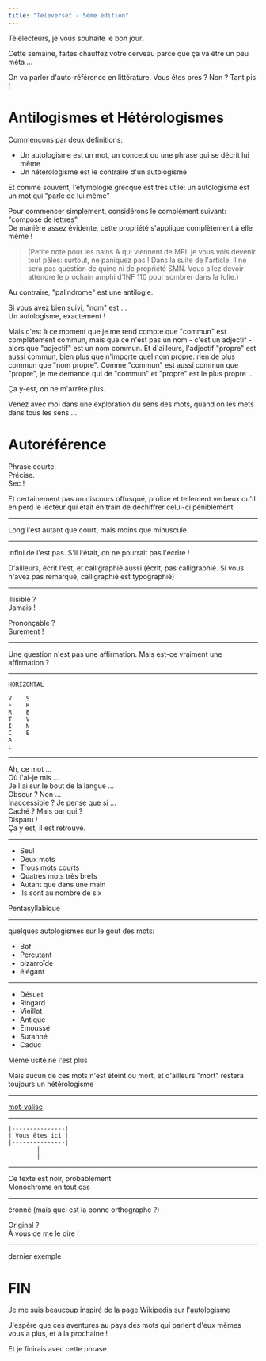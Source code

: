 ```yaml
---
title: "Televerset - 5ème édition"
---
```


Télélecteurs, je vous souhaite le bon jour.

Cette semaine, faites chauffez votre cerveau parce que ça va être un peu méta ...

On va parler d'auto-référence en littérature. Vous êtes près ? Non ? Tant pis !

# Antilogismes et Hétérologismes

Commençons par deux définitions:
- Un autologisme est un mot, un concept ou une phrase qui se décrit lui même
- Un  hétérologisme est le contraire d'un autologisme

Et comme souvent, l’étymologie grecque est très utile: un autologisme est un mot qui "parle de lui même"


Pour commencer simplement, considérons le complément suivant: "composé de lettres".  
De manière assez évidente, cette propriété s'applique complètement à elle même !

> (Petite note pour les nains A qui viennent de MPI: je vous vois devenir tout pâles: surtout, ne paniquez pas ! Dans la suite de l'article, il ne sera pas question de quine ni de propriété SMN. Vous allez devoir attendre le prochain amphi d'INF 110 pour sombrer dans la folie.)


Au contraire, "palindrome" est une antilogie.

Si vous avez bien suivi, "nom" est ...  
Un autologisme, exactement !

Mais c'est à ce moment que je me rend compte que "commun" est complètement commun, mais que ce n'est pas un nom - c'est un adjectif - alors que "adjectif" est un nom commun. Et d'ailleurs, l'adjectif "propre" est aussi commun, bien plus que n'importe quel nom propre: rien de plus commun que "nom propre". Comme "commun" est aussi commun que "propre", je me demande qui de "commun" et "propre" est le plus propre ...

Ça y-est, on ne m'arrête plus.

Venez avec moi dans une exploration du sens des mots, quand on les mets dans tous les sens ...

# Autoréférence

Phrase courte.  
Précise.  
Sec !

Et certainement pas un discours offusqué, prolixe et tellement verbeux qu'il en perd le lecteur qui était en train de déchiffrer celui-ci péniblement

---

Long l'est autant que court, mais moins que minuscule.

---

Infini de l'est pas. S'il l'était, on ne pourrait pas l'écrire !

D'ailleurs, écrit l'est, et calligraphié aussi (écrit, pas calligraphié. Si vous n'avez pas remarqué, calligraphié est typographié)

---

Illisible ?  
Jamais !

Prononçable ?  
Surement !

---

Une question n'est pas une affirmation. Mais est-ce vraiment une affirmation ?

---

```
HORIZONTAL

V    S  
E    R  
R    E  
T    V  
I    N  
C    E  
A  
L
```

---

Ah, ce mot ...  
Où l'ai-je mis ...  
Je l'ai sur le bout de la langue ...  
Obscur ? Non ...  
Inaccessible ? Je pense que si ...  
Caché ? Mais par qui ?  
Disparu !  
Ça y est, il est retrouvé.  

---

- Seul
- Deux mots
- Trous mots courts
- Quatres mots très brefs
- Autant que dans une main
- Ils sont au nombre de six

Pentasyllabique

---

quelques autologismes sur le gout des mots:

- Bof
- Percutant
- bizarroïde
- élégant


---

- Désuet
- Ringard
- Vieillot
- Antique
- Émoussé
- Suranné
- Caduc

Même usité ne l'est plus

Mais aucun de ces mots n'est éteint ou mort, et d'ailleurs "mort" restera toujours un hétérologisme

---

[mot-valise](https://fr.wikipedia.org/wiki/Mot-valise)

---

```
|---------------|  
| Vous êtes ici |  
|---------------|  
        |  
        |  
```

---

Ce texte est noir, probablement  
Monochrome en tout cas  

---

éronné (mais quel est la bonne orthographe ?)

Original ?  
À vous de me le dire !

---


dernier exemple



# FIN

Je me suis beaucoup inspiré de la page Wikipedia sur [l'autologisme](https://fr.wikipedia.org/wiki/Autologisme)

J'espère que ces aventures au pays des mots qui parlent d'eux mêmes vous a plus, et à la prochaine !

Et je finirais avec cette phrase.
